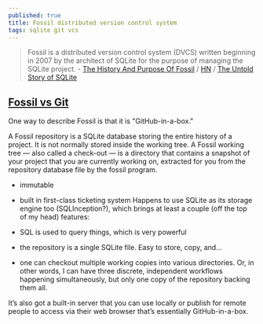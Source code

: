 ```yaml
---
published: true
title: Fossil distributed version control system
tags: sqlite git vcs
---
```

> Fossil is a distributed version control system (DVCS) written beginning in 2007 by the architect of SQLite for the purpose of managing the SQLite project. - [The History And Purpose Of Fossil](https://www.fossil-scm.org/home/doc/trunk/www/history.md) / [HN](https://news.ycombinator.com/item?id=27719947) / [The Untold Story of SQLite](https://corecursive.com/066-sqlite-with-richard-hipp/)

## [Fossil vs Git](https://fossil-scm.org/home/doc/trunk/www/fossil-v-git.wiki)

One way to describe Fossil is that it is "GitHub-in-a-box." 

A Fossil repository is a SQLite database storing the entire history of a project. It is not normally stored inside the working tree. A Fossil working tree — also called a check-out — is a directory that contains a snapshot of your project that you are currently working on, extracted for you from the repository database file by the fossil program.

- immutable
- built in first-class ticketing system
Happens to use SQLite as its storage engine too (SQLInception?), which brings at least a couple (off the top of my head) features:

- SQL is used to query things, which is very powerful
- the repository is a single SQLite file. Easy to store, copy, and…
- one can checkout multiple working copies into various directories. Or, in other words, I can have three discrete, independent workflows happening simultaneously, but only one copy of the repository backing them all.

It’s also got a built-in server that you can use locally or publish for remote people to access via their web browser that’s essentially GitHub-in-a-box.
